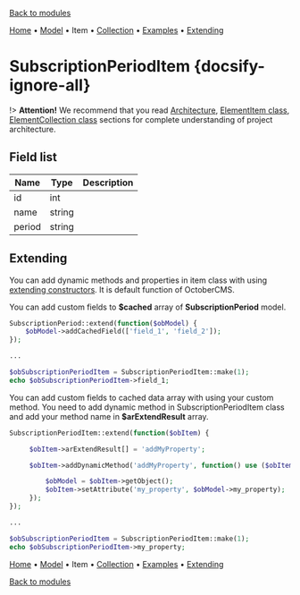 [Back to modules](modules/home.md)

[Home](modules/subscription-period/home.md)
• [Model](modules/subscription-period/model/model.md)
• Item
• [Collection](modules/subscription-period/collection/collection.md)
• [Examples](modules/subscription-period/examples/examples.md)
• [Extending](modules/subscription-period/extending/extending.md)

# SubscriptionPeriodItem {docsify-ignore-all}

!> **Attention!**  We recommend that you read [Architecture](home.md#architecture), [ElementItem class](item-class/item-class.md),
[ElementCollection class](collection-class/collection-class.md) sections for complete understanding of  project architecture.

## Field list

|  Name | Type | Description |
|-------|------|--------|
|id|int|
|name|string|
|period|string|

## Extending

You can add dynamic methods and properties in item class with using [extending constructors](http://octobercms.com/docs/services/behaviors#constructor-extension).
It is default function of OctoberCMS.

You can add custom fields to **$cached** array of **SubscriptionPeriod** model.
```php
SubscriptionPeriod::extend(function($obModel) {
    $obModel->addCachedField(['field_1', 'field_2']);
});

...

$obSubscriptionPeriodItem = SubscriptionPeriodItem::make(1);
echo $obSubscriptionPeriodItem->field_1;
```

You can add custom fields to cached data array with using your custom method.
You need to add dynamic method in SubscriptionPeriodItem class and add your method name in **$arExtendResult** array.
```php
SubscriptionPeriodItem::extend(function($obItem) {

     $obItem->arExtendResult[] = 'addMyProperty';

     $obItem->addDynamicMethod('addMyProperty', function() use ($obItem) {

         $obModel = $obItem->getObject();
         $obItem->setAttribute('my_property', $obModel->my_property);
     });
});

...

$obSubscriptionPeriodItem = SubscriptionPeriodItem::make(1);
echo $obSubscriptionPeriodItem->my_property;
```

[Home](modules/subscription-period/home.md)
• [Model](modules/subscription-period/model/model.md)
• Item
• [Collection](modules/subscription-period/collection/collection.md)
• [Examples](modules/subscription-period/examples/examples.md)
• [Extending](modules/subscription-period/extending/extending.md)

[Back to modules](modules/home.md)
